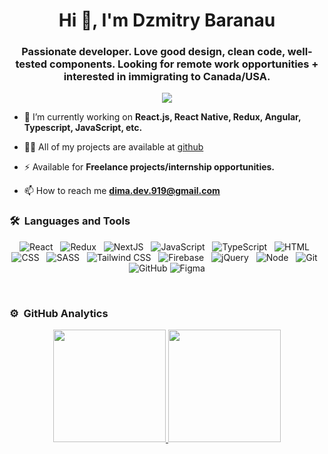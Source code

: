 <h1 align="center">Hi 👋, I'm Dzmitry Baranau</h1>
<h3 align="center">Passionate developer. Love good design, clean code, well-tested components. Looking for remote work opportunities + interested in immigrating to Canada/USA.</h3>
	
<p align="center">
  <img src="https://komarev.com/ghpvc/?username=baranau1029&color=blueviolet&style=flat">
</p>

- 🌱 I’m currently working on **React.js, React Native, Redux, Angular, Typescript, JavaScript, etc.**

- 👨‍💻 All of my projects are available at [github](https://github.com/baranau1029?tab=repositories)

- ⚡ Available for **Freelance projects/internship opportunities.**

- 📫 How to reach me **dima.dev.919@gmail.com**

### 🛠 &nbsp;Languages and Tools

<p align="center"> 
  <!-- React -->
  <img src="https://img.shields.io/badge/React-20232A?style=for-the-badge&logo=react&logoColor=61DAFB" alt="React" />&nbsp;&nbsp;
  <!-- Redux -->
  <img src="https://img.shields.io/badge/Redux-7747bc?style=for-the-badge&logo=redux" alt="Redux" />&nbsp;&nbsp;
  <!-- NextJS -->
  <img src="https://img.shields.io/badge/NextJS-0070f5?style=for-the-badge&logo=nextjs" alt="NextJS" />&nbsp;&nbsp; 
  <!-- JS -->
  <img src="https://img.shields.io/badge/JavaScript-323330?style=for-the-badge&logo=javascript&logoColor=F7DF1E" alt="JavaScript" />&nbsp;&nbsp;
  <!-- Typescript -->
  <img src="https://img.shields.io/badge/TypeScript-323330?style=for-the-badge&logo=typescript&logoColor=blue" alt="TypeScript" />&nbsp;&nbsp; 
  <!-- HTML -->
  <img src="https://img.shields.io/badge/HTML5-E34F26?style=for-the-badge&logo=html5&logoColor=white" alt="HTML" />&nbsp;&nbsp;
  <!-- CSS -->
  <img src="https://img.shields.io/badge/CSS3-1572B6?style=for-the-badge&logo=css3&logoColor=white" alt="CSS" />&nbsp;&nbsp;
  <!-- SCSS -->
  <img src="https://img.shields.io/badge/Sass-CC6699?style=for-the-badge&logo=sass&logoColor=white" alt="SASS" />&nbsp;&nbsp;
  <!-- Tailwind Css -->
  <img src="https://img.shields.io/badge/Tailwind_CSS-38B2AC?style=for-the-badge&logo=tailwind-css&logoColor=white" alt="Tailwind CSS" />&nbsp;&nbsp;
  <!-- Firebase -->
  <img src="https://img.shields.io/badge/-Firebase-FFCA28?style=for-the-badge&logo=firebase&logoColor=ffffff" alt="Firebase" />&nbsp;&nbsp;
  <!-- jQuery -->
  <img src="https://img.shields.io/badge/jQuery-0769AD?style=for-the-badge&logo=jquery&logoColor=white" alt="jQuery" />&nbsp;&nbsp;
  <!-- NodeJS -->
  <img src="https://img.shields.io/badge/Node.js-43853D?style=for-the-badge&logo=node.js&logoColor=white" alt="Node" />&nbsp;&nbsp;
  <!-- Git -->
  <img src="https://img.shields.io/badge/Git-F05032?style=for-the-badge&logo=git&logoColor=white" alt="Git" />&nbsp;&nbsp;
  <!-- GitHub -->
  <img src="https://img.shields.io/badge/github%20-%23000.svg?&style=for-the-badge&logo=github&logoColor=white" alt="GitHub" />
  <!-- Figma -->
  <img src="https://img.shields.io/badge/figma-%23000.svg?&style=for-the-badge&logo=figma&logoColor=white" alt="Figma" />
</p>
 
<br/>

### ⚙️ &nbsp;GitHub Analytics

<p align="center">
<a href="https://github.com/baranau1029">
  <img height="180em" src="https://github-readme-stats-eight-theta.vercel.app/api?username=baranau1029&show_icons=true&theme=algolia&include_all_commits=true&count_private=true"/>
  <img height="180em" src="https://github-readme-stats-eight-theta.vercel.app/api/top-langs/?username=baranau1029&layout=compact&langs_count=8&theme=algolia"/>
</a>
</p>

<!--
### 🤝🏻 &nbsp;Connect with Me

<p>
  <a href="https://www.baranau1029.com"><img src="https://img.shields.io/badge/-adityavsingh.com-3423A6?style=for-the-badge&logo=Google-Chrome&logoColor=white"/></a>
<a href="https://linkedin.com/in/baranau1029"><img src="https://img.shields.io/badge/-baranau1029-0077B5?style=flat&logo=Linkedin&logoColor=white"/></a>
<a href="mailto:vivek.p9737@gmail.com"><img src="https://img.shields.io/badge/-vivek.p9737@gmail.com-D14836?style=flat&logo=Gmail&logoColor=white"/></a>
<a href="https://twitter.com/baranau1029"><img src="https://img.shields.io/badge/-@baranau1029-1877F2?style=flat&logo=Twitter&logoColor=white"/></a>
</p>
 <p align="center"><img align="center" src="https://github-readme-streak-stats.herokuapp.com/?user=baranau1029&" alt="baranau1029" /></p> -->
